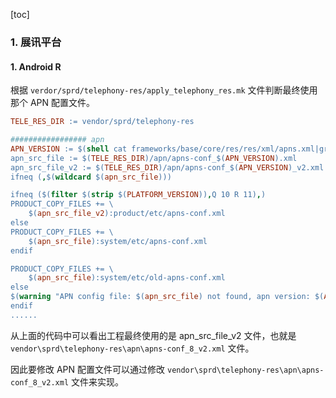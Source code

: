 [toc]

### 1. 展讯平台

#### 1. Android R

根据 `verdor/sprd/telephony-res/apply_telephony_res.mk` 文件判断最终使用那个 APN 配置文件。

```makefile
TELE_RES_DIR := vendor/sprd/telephony-res

################# apn
APN_VERSION := $(shell cat frameworks/base/core/res/res/xml/apns.xml|grep "<apns version"|cut -d \" -f 2)
apn_src_file := $(TELE_RES_DIR)/apn/apns-conf_$(APN_VERSION).xml
apn_src_file_v2 := $(TELE_RES_DIR)/apn/apns-conf_$(APN_VERSION)_v2.xml
ifneq (,$(wildcard $(apn_src_file)))

ifneq ($(filter $(strip $(PLATFORM_VERSION)),Q 10 R 11),)
PRODUCT_COPY_FILES += \
    $(apn_src_file_v2):product/etc/apns-conf.xml
else
PRODUCT_COPY_FILES += \
    $(apn_src_file):system/etc/apns-conf.xml
endif

PRODUCT_COPY_FILES += \
    $(apn_src_file):system/etc/old-apns-conf.xml
else
$(warning "APN config file: $(apn_src_file) not found, apn version: $(APN_VERSION)")
endif
......
```

从上面的代码中可以看出工程最终使用的是 apn_src_file_v2 文件，也就是 `vendor\sprd\telephony-res\apn\apns-conf_8_v2.xml` 文件。

因此要修改 APN 配置文件可以通过修改 `vendor\sprd\telephony-res\apn\apns-conf_8_v2.xml` 文件来实现。

